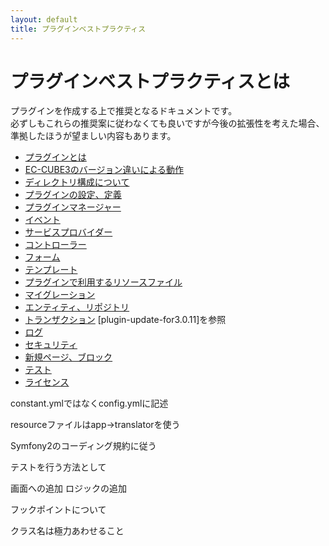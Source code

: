 ```yaml
---
layout: default
title: プラグインベストプラクティス
---
```


# プラグインベストプラクティスとは

プラグインを作成する上で推奨となるドキュメントです。  
必ずしもこれらの推奨案に従わなくても良いですが今後の拡張性を考えた場合、準拠したほうが望ましい内容もあります。

- [プラグインとは](about)
- [EC-CUBE3のバージョン違いによる動作](version)
- [ディレクトリ構成について](directory)
- [プラグインの設定、定義](config)
- [プラグインマネージャー](pluginmanager)
- [イベント](event)
- [サービスプロバイダー](serviceprovider)
- [コントローラー](controller)
- [フォーム](form)
- [テンプレート](template)
- [プラグインで利用するリソースファイル](asset)
- [マイグレーション](migration)
- [エンティティ、リポジトリ](db)
- [トランザクション](transaction)
[plugin-update-for3.0.11]を参照
- [ログ](log)
- [セキュリティ](security)
- [新規ページ、ブロック](new)
- [テスト](test)
- [ライセンス](license)




constant.ymlではなくconfig.ymlに記述

resourceファイルはapp->translatorを使う

Symfony2のコーディング規約に従う

テストを行う方法として

画面への追加
ロジックの追加

フックポイントについて

クラス名は極力あわせること


